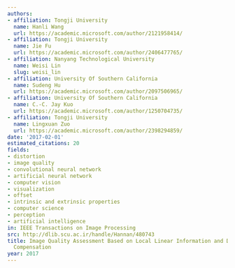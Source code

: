 ```yaml
---
authors:
- affiliation: Tongji University
  name: Hanli Wang
  url: https://academic.microsoft.com/author/2121958414/
- affiliation: Tongji University
  name: Jie Fu
  url: https://academic.microsoft.com/author/2406477765/
- affiliation: Nanyang Technological University
  name: Weisi Lin
  slug: weisi_lin
- affiliation: University Of Southern California
  name: Sudeng Hu
  url: https://academic.microsoft.com/author/2097506965/
- affiliation: University Of Southern California
  name: C.-C. Jay Kuo
  url: https://academic.microsoft.com/author/1250704735/
- affiliation: Tongji University
  name: Lingxuan Zuo
  url: https://academic.microsoft.com/author/2398294859/
date: '2017-02-01'
estimated_citations: 20
fields:
- distortion
- image quality
- convolutional neural network
- artificial neural network
- computer vision
- visualization
- offset
- intrinsic and extrinsic properties
- computer science
- perception
- artificial intelligence
in: IEEE Transactions on Image Processing
src: http://dlib.scu.ac.ir/handle/Hannan/480743
title: Image Quality Assessment Based on Local Linear Information and Distortion-Specific
  Compensation
year: 2017
---
```

